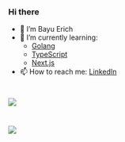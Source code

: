 ### Hi there

- 👋 I’m Bayu Erich 
- 🌱 I’m currently learning: 
  + [Golang](https://golang.org/)
  + [TypeScript](https://www.typescriptlang.org/)
  + [Next.js](https://nextjs.org/)
- 📫 How to reach me: [LinkedIn](https://www.linkedin.com/in/bayuerich/)

# 

<a href="#">
  <img align="center" src="https://github-readme-stats.vercel.app/api?username=bayue48&show_icons=true" />
</a>

#

<a href="https://wakatime.com"><img src="https://wakatime.com/share/@yu_/a48e7271-a607-4913-b97c-6e0499a1cd95.png" /></a>
